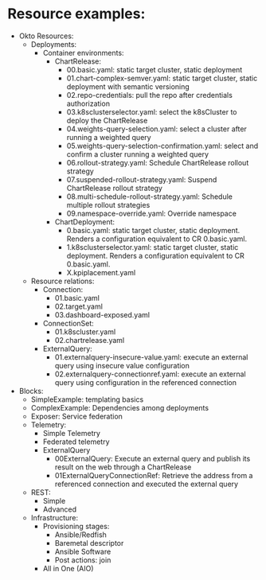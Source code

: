 # Resource examples:

- Okto Resources:
  - Deployments:
    - Container environments:
      - ChartRelease:
        - 00.basic.yaml: static target cluster, static deployment
        - 01.chart-complex-semver.yaml: static target cluster, static deployment with semantic versioning
        - 02.repo-credentials: pull the repo after credentials authorization
        - 03.k8sclusterselector.yaml: select the k8sCluster to deploy the ChartRelease
        - 04.weights-query-selection.yaml: select a cluster after running a weighted query
        - 05.weights-query-selection-confirmation.yaml: select and confirm a cluster running a weighted query
        - 06.rollout-strategy.yaml: Schedule ChartRelease rollout strategy
        - 07.suspended-rollout-strategy.yaml: Suspend ChartRelease rollout strategy
        - 08.multi-schedule-rollout-strategy.yaml: Schedule multiple rollout strategies
        - 09.namespace-override.yaml: Override namespace
      - ChartDeployment:
        - 0.basic.yaml: static target cluster, static deployment. Renders a configuration equivalent to CR 0.basic.yaml.
        - 1.k8sclusterselector.yaml: static target cluster, static deployment. Renders a configuration equivalent to CR 0.basic.yaml.
        - X.kpiplacement.yaml
  - Resource relations:
    - Connection:
      - 01.basic.yaml
      - 02.target.yaml
      - 03.dashboard-exposed.yaml
    - ConnectionSet:
      - 01.k8scluster.yaml
      - 02.chartrelease.yaml
    - ExternalQuery:
      - 01.externalquery-insecure-value.yaml: execute an external query using insecure value configuration
      - 02.externalquery-connectionref.yaml: execute an external query using configuration in the referenced connection
- Blocks:
  - SimpleExample: templating basics
  - ComplexExample: Dependencies among deployments
  - Exposer: Service federation
  - Telemetry:
    - Simple Telemetry
    - Federated telemetry
    - ExternalQuery
      - 00ExternalQuery: Execute an external query and publish its result on the web through a ChartRelease
      - 01ExternalQueryConnectionRef: Retrieve the address from a referenced connection and executed the external query
  - REST:
    - Simple
    - Advanced
  - Infrastructure:
    - Provisioning stages:
      - Ansible/Redfish
      - Baremetal descriptor
      - Ansible Software
      - Post actions: join
    - All in One (AIO)
